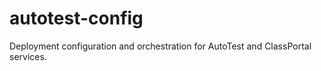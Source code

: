 # autotest-config
Deployment configuration and orchestration for AutoTest and ClassPortal services. 
